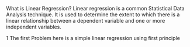 What is Linear Regression?
Linear regression is a common Statistical Data Analysis technique. It is used to determine the extent to which there is a linear
relationship between a dependent variable and one or more independent variables.



1 The first Problem here is a simple linear regression using first principle
